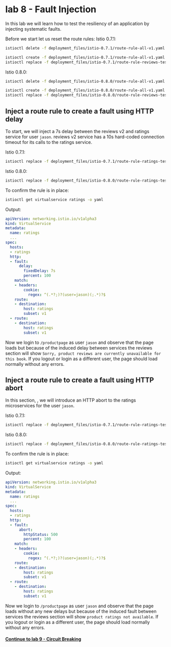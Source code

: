 # lab 8 - Fault Injection

In this lab we will learn how to test the resiliency of an application by injecting systematic faults.

Before we start let us reset the route rules:
Istio 0.7.1:
```sh
istioctl delete -f deployment_files/istio-0.7.1/route-rule-all-v1.yaml

istioctl create -f deployment_files/istio-0.7.1/route-rule-all-v1.yaml
istioctl replace -f deployment_files/istio-0.7.1/route-rule-reviews-test-v2.yaml
```

Istio 0.8.0:
```sh
istioctl delete -f deployment_files/istio-0.8.0/route-rule-all-v1.yaml

istioctl create -f deployment_files/istio-0.8.0/route-rule-all-v1.yaml
istioctl replace -f deployment_files/istio-0.8.0/route-rule-reviews-test-v2.yaml
```

## Inject a route rule to create a fault using HTTP delay

To start, we will inject a 7s delay between the reviews v2 and ratings service for user `jason`. reviews v2 service has a 10s hard-coded connection timeout for its calls to the ratings service.

Istio 0.7.1:
```sh
istioctl replace -f deployment_files/istio-0.7.1/route-rule-ratings-test-delay.yaml
```

Istio 0.8.0:
```sh
istioctl replace -f deployment_files/istio-0.8.0/route-rule-ratings-test-delay.yaml
```


To confirm the rule is in place:
```sh
istioctl get virtualservice ratings -o yaml
```
Output:
```yaml
apiVersion: networking.istio.io/v1alpha3
kind: VirtualService
metadata:
  name: ratings
  ...
spec:
  hosts:
  - ratings
  http:
  - fault:
      delay:
        fixedDelay: 7s
        percent: 100
    match:
    - headers:
        cookie:
          regex: ^(.*?;)?(user=jason)(;.*)?$
    route:
    - destination:
        host: ratings
        subset: v1
  - route:
    - destination:
        host: ratings
        subset: v1
```

Now we login to `/productpage` as user `jason` and observe that the page loads but because of the induced delay between services the reviews section will show `Sorry, product reviews are currently unavailable for this book`.
If you logout or login as a different user, the page should load normally without any errors.

## Inject a route rule to create a fault using HTTP abort

In this section, , we will introduce an HTTP abort to the ratings microservices for the user `jason`.

Istio 0.7.1:
```sh
istioctl replace -f deployment_files/istio-0.7.1/route-rule-ratings-test-abort.yaml
```

Istio 0.8.0:
```sh
istioctl replace -f deployment_files/istio-0.8.0/route-rule-ratings-test-abort.yaml
```

To confirm the rule is in place:
```sh
istioctl get virtualservice ratings -o yaml
```
Output:
```yaml
apiVersion: networking.istio.io/v1alpha3
kind: VirtualService
metadata:
  name: ratings
  ...
spec:
  hosts:
  - ratings
  http:
  - fault:
      abort:
        httpStatus: 500
        percent: 100
    match:
    - headers:
        cookie:
          regex: ^(.*?;)?(user=jason)(;.*)?$
    route:
    - destination:
        host: ratings
        subset: v1
  - route:
    - destination:
        host: ratings
        subset: v1
```

Now we login to `/productpage` as user `jason` and observe that the page loads without any new delays but because of the induced fault between services the reviews section will show `product ratings not available`.
If you logout or login as a different user, the page should load normally without any errors.


#### [Continue to lab 9 - Circuit Breaking](../lab-9/README.md)
